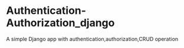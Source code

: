 # Authentication-Authorization_django
 A simple Django app with authentication,authorization,CRUD operation
